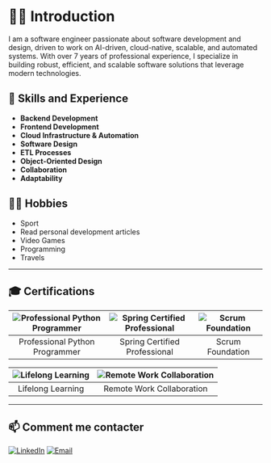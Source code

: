 # 👨‍💻 Introduction

I am a software engineer passionate about software development and design, driven to work on AI-driven, cloud-native, scalable, and automated systems. With over 7 years of professional experience, I specialize in building robust, efficient, and scalable software solutions that leverage modern technologies.

## 🌟 Skills and Experience

- **Backend Development**
- **Frontend Development**
- **Cloud Infrastructure & Automation**
- **Software Design**
- **ETL Processes**
- **Object-Oriented Design**
- **Collaboration**
- **Adaptability**
  
## 🏋️‍♀️ Hobbies
- Sport
- Read personal development articles
- Video Games
- Programming
- Travels


---

## 🎓 Certifications

| ![Professional Python Programmer]() | ![Spring Certified Professional](https://lien_image_certification_2.png) | ![Scrum Foundation](https://lien_image_certification_3.png) |
|:-------------------------------------------------------------------------:|:------------------------------------------------------------------------:|:----------------------------------------------------------:|
| Professional Python Programmer                                            | Spring Certified Professional                                            | Scrum Foundation                                           |

| ![Lifelong Learning](https://lien_image_certification_4.png) | ![Remote Work Collaboration](https://lien_image_certification_5.png) |
|:----------------------------------------------------------:|:--------------------------------------------------------------------:|
| Lifelong Learning                                           | Remote Work Collaboration                                            |

---

## 📫 Comment me contacter

[![LinkedIn](https://img.shields.io/badge/-LinkedIn-0077B5?style=flat-square&logo=LinkedIn&logoColor=white)](lien_vers_votre_linkedin)
[![Email](https://img.shields.io/badge/-Email-D14836?style=flat-square&logo=Gmail&logoColor=white)](mailto:votre_email@gmail.com)

